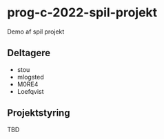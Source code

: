 # prog-c-2022-spil-projekt
Demo af spil projekt

## Deltagere
- stou
- mlogsted
- M0RE4
- Loefqvist

## Projektstyring

TBD
